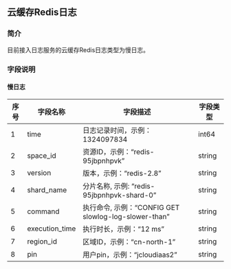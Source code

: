 ## 云缓存Redis日志
### 简介
目前接入日志服务的云缓存Redis日志类型为慢日志。

### 字段说明
#### 慢日志
| 序号 | 字段名称 | 字段描述 | 字段类型 |
| --- | --- | --- | --- | 
| 1 | time | 日志记录时间，示例：1324097834 | int64 | 
| 2 | space_id | 资源ID，示例：“redis-95jbpnhpvk” | string |
| 3 | version | 版本，示例：“redis-2.8” | string |
| 4 | shard_name     | 分片名称, 示例: “redis-95jbpnhpvk-shard-0” | string |
| 5 | command | 执行命令, 示例：“CONFIG GET slowlog-log-slower-than” | string |
| 6 | execution_time | 执行时长，示例：“12 ms” | string |
| 7 | region_id | 区域ID，示例：“cn-north-1” | string |
| 8 | pin | 用户pin，示例：“jcloudiaas2” | string |
